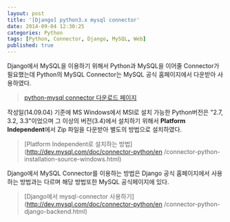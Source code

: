 ```yaml
---
layout: post
title: '[Django] python3.x mysql connector'
date: 2014-09-04 12:30:25
categories: Python
tags: [Python, Connector, Django, MySQL, Web]
published: true
---
```


Django에서 MySQL을 이용하기 위해서 Python과 MySQL을 이어줄 Connector가 필요했는데 Python의 MySQL Connector는 MySQL 공식 홈페이지에서 다운받아 사용하였다.


> [python-mysql connector 다운로드 페이지](http://dev.mysql.com/downloads/connector/python/)


작성일(14.09.04) 기준에 MS Windows에서 MSI로 설치 가능한 Python버전은 "2.7, 3.2, 3.3"이었으며 그 이상의 버전(3.4)에서 설치하기 위해서 **Platform Independent**에서 Zip 파일을 다운받아 별도의 방법으로 설치하였다.


> [Platform Independent로 설치하는 방법](http://dev.mysql.com/doc/connector-python/en
/connector-python-installation-source-windows.html)

Django에서 MySQL Connector를 이용하는 방법은 Django 공식 홈페이지에서 사용하는 방법과는 다르며 해당 방법또한 MySQL 공식페이지에 있다.

> [Django에서 mysql-connector 사용하기](http://dev.mysql.com/doc/connector-python/en
/connector-python-django-backend.html)

